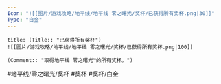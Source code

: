 ```yaml
---
Icon: "![[图片/游戏攻略/地平线/地平线 零之曙光/奖杯/已获得所有奖杯.png|30]]"
Type: "白金"
---
```

```ad-common-platinum-trophy
title: (Title:: "已获得所有奖杯")
![[图片/游戏攻略/地平线/地平线 零之曙光/奖杯/已获得所有奖杯.png|100]]

(Comment:: "取得地平线 零之曙光™的所有奖杯。")
```

#地平线/零之曙光/奖杯 #奖杯 #奖杯/白金
